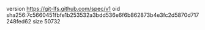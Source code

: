 version https://git-lfs.github.com/spec/v1
oid sha256:7c5660451fbfe1b253532a3bdd536e6f6b862873b4e3fc2d5870d717248fed62
size 50732
